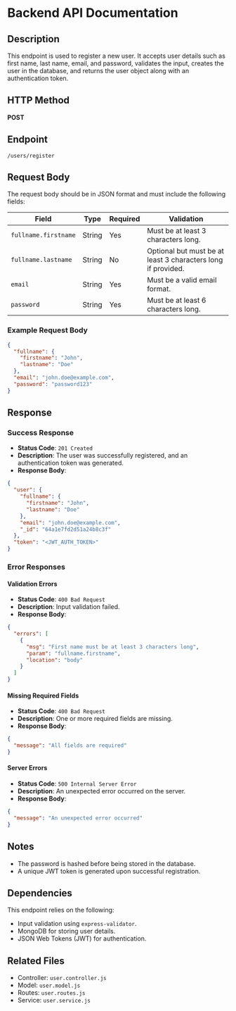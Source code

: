 # Backend API Documentation

## Description

This endpoint is used to register a new user. It accepts user details such as first name, last name, email, and password, validates the input, creates the user in the database, and returns the user object along with an authentication token.

## HTTP Method

**POST**

## Endpoint

`/users/register`

## Request Body

The request body should be in JSON format and must include the following fields:

| Field                | Type   | Required | Validation                                                   |
| -------------------- | ------ | -------- | ------------------------------------------------------------ |
| `fullname.firstname` | String | Yes      | Must be at least 3 characters long.                          |
| `fullname.lastname`  | String | No       | Optional but must be at least 3 characters long if provided. |
| `email`              | String | Yes      | Must be a valid email format.                                |
| `password`           | String | Yes      | Must be at least 6 characters long.                          |

### Example Request Body

```json
{
  "fullname": {
    "firstname": "John",
    "lastname": "Doe"
  },
  "email": "john.doe@example.com",
  "password": "password123"
}
```

## Response

### Success Response

- **Status Code**: `201 Created`
- **Description**: The user was successfully registered, and an authentication token was generated.
- **Response Body**:

```json
{
  "user": {
    "fullname": {
      "firstname": "John",
      "lastname": "Doe"
    },
    "email": "john.doe@example.com",
    "_id": "64a1e7fd2d51a24b8c3f"
  },
  "token": "<JWT_AUTH_TOKEN>"
}
```

### Error Responses

#### Validation Errors

- **Status Code**: `400 Bad Request`
- **Description**: Input validation failed.
- **Response Body**:

```json
{
  "errors": [
    {
      "msg": "First name must be at least 3 characters long",
      "param": "fullname.firstname",
      "location": "body"
    }
  ]
}
```

#### Missing Required Fields

- **Status Code**: `400 Bad Request`
- **Description**: One or more required fields are missing.
- **Response Body**:

```json
{
  "message": "All fields are required"
}
```

#### Server Errors

- **Status Code**: `500 Internal Server Error`
- **Description**: An unexpected error occurred on the server.
- **Response Body**:

```json
{
  "message": "An unexpected error occurred"
}
```

## Notes

- The password is hashed before being stored in the database.
- A unique JWT token is generated upon successful registration.

## Dependencies

This endpoint relies on the following:

- Input validation using `express-validator`.
- MongoDB for storing user details.
- JSON Web Tokens (JWT) for authentication.

## Related Files

- Controller: `user.controller.js`
- Model: `user.model.js`
- Routes: `user.routes.js`
- Service: `user.service.js`
